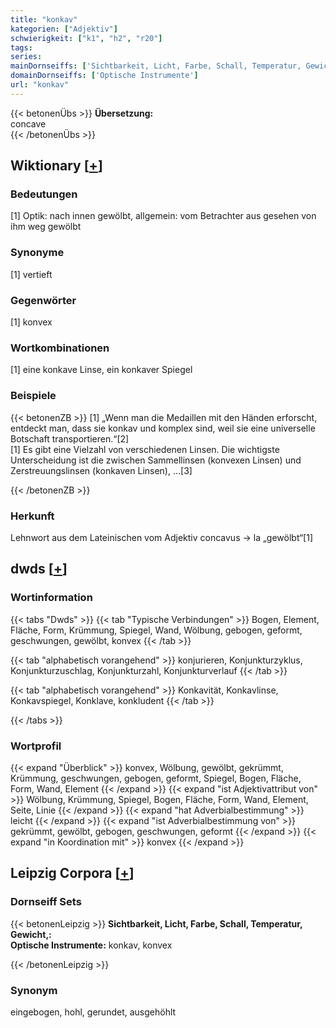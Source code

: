 ```yaml
---
title: "konkav"
kategorien: ["Adjektiv"]
schwierigkeit: ["k1", "h2", "r20"]
tags:
series:
mainDornseiffs: ['Sichtbarkeit, Licht, Farbe, Schall, Temperatur, Gewicht,']
domainDornseiffs: ['Optische Instrumente']
url: "konkav"
---
```


{{< betonenÜbs >}}
**Übersetzung:**  
concave  
{{< /betonenÜbs >}}

## Wiktionary [[+](https://de.wiktionary.org/wiki/konkav)]

### Bedeutungen
[1] Optik: nach innen gewölbt, allgemein: vom Betrachter aus gesehen von ihm weg gewölbt  

### Synonyme
[1] vertieft  

### Gegenwörter
[1] konvex  

### Wortkombinationen
[1] eine konkave Linse, ein konkaver Spiegel  

### Beispiele
{{< betonenZB >}}
[1] „Wenn man die Medaillen mit den Händen erforscht, entdeckt man, dass sie konkav und komplex sind, weil sie eine universelle Botschaft transportieren.“[2]  
[1] Es gibt eine Vielzahl von verschiedenen Linsen. Die wichtigste Unterscheidung ist die zwischen Sammellinsen (konvexen Linsen) und Zerstreuungslinsen (konkaven Linsen), …[3]  

{{< /betonenZB >}}
### Herkunft
Lehnwort aus dem Lateinischen vom Adjektiv concavus → la „gewölbt“[1]  



## dwds [[+](https://www.dwds.de/wb/konkav)]

### Wortinformation
{{< tabs "Dwds" >}}
{{< tab "Typische Verbindungen" >}}
Bogen, Element, Fläche, Form, Krümmung, Spiegel, Wand, Wölbung, gebogen, geformt, geschwungen, gewölbt, konvex
{{< /tab >}}

{{< tab "alphabetisch vorangehend" >}}
konjurieren, Konjunkturzyklus, Konjunkturzuschlag, Konjunkturzahl, Konjunkturverlauf
{{< /tab >}}

{{< tab "alphabetisch vorangehend" >}}
Konkavität, Konkavlinse, Konkavspiegel, Konklave, konkludent
{{< /tab >}}

{{< /tabs >}}

### Wortprofil
{{< expand "Überblick" >}} konvex, Wölbung, gewölbt, gekrümmt, Krümmung, geschwungen, gebogen, geformt, Spiegel, Bogen, Fläche, Form, Wand, Element {{< /expand >}}
{{< expand "ist Adjektivattribut von" >}} Wölbung, Krümmung, Spiegel, Bogen, Fläche, Form, Wand, Element, Seite, Linie {{< /expand >}}
{{< expand "hat Adverbialbestimmung" >}} leicht {{< /expand >}}
{{< expand "ist Adverbialbestimmung von" >}} gekrümmt, gewölbt, gebogen, geschwungen, geformt {{< /expand >}}
{{< expand "in Koordination mit" >}} konvex {{< /expand >}}

## Leipzig Corpora [[+](https://corpora.uni-leipzig.de/en/res?word=konkav&corpusId=deu_newscrawl-public_2018)]

### Dornseiff Sets
{{< betonenLeipzig >}}
**Sichtbarkeit, Licht, Farbe, Schall, Temperatur, Gewicht,:**  
**Optische Instrumente:** konkav, konvex  

{{< /betonenLeipzig >}}

### Synonym
eingebogen, hohl, gerundet, ausgehöhlt

